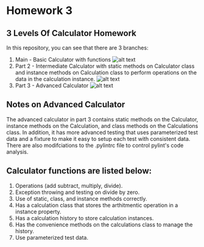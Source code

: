 # Homework 3
## 3 Levels Of Calculator Homework

In this repository, you can see that there are 3 branches:

1.  Main - Basic Calculator with functions
![alt text](<Screenshot 2024-02-13 at 7.56.35 PM.png>)
2.  Part 2 - Intermediate Calculator with static methods on Calculator class and instance methods on Calculation class to perform operations on the data in the calculation instance.
![alt text](<Screenshot 2024-02-13 at 8.03.18 PM.png>)
3.  Part 3 - Advanced Calculator 
![alt text](<Screenshot 2024-02-13 at 8.03.42 PM.png>)

## Notes on Advanced Calculator
The advanced calculator in part 3 contains static methods on the Calculator, instance methods on the Calculation, and class methods on the Calculations class.  In addition, it has more advanced testing that uses parameterized test data and a fixture to make it easy to setup each test with consistent data.  There are also modifciations to the .pylintrc file to control pylint's code analysis.

## Calculator functions are listed below:

1.  Operations (add subtract, multiply, divide).
2.  Exception throwing and testing on divide by zero.
3.  Use of static, class, and instance methods correctly.
4.  Has a calculation class that stores the arthitmentic operation in a instance property.
5.  Has a calculation history to store calculation instances.
6.  Has the convenience methods on the calculations class to manage the history.
7.  Use parameterized test data.